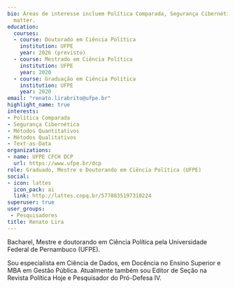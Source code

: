```yaml
---
bio: Áreas de interesse incluem Política Comparada, Segurança Cibernética, Métodos Quantitativos, Métodos Qualitativos, Text as Data.
  matter.
education:
  courses:
  - course: Doutorado em Ciência Política
    institution: UFPE
    year: 2026 (previsto)
  - course: Mestrado em Ciência Política 
    institution: UFPE
    year: 2020
  - course: Graduação em Ciência Política
    institution: UFPE
    year: 2020
email: "renato.lirabrito@ufpe.br"
highlight_name: true
interests:
- Política Comparada
- Segurança Cibernética
- Métodos Quantitativos
- Métodos Qualitativos
- Text-as-Data
organizations:
- name: UFPE CFCH DCP
  url: https://www.ufpe.br/dcp
role: Graduado, Mestre e Doutorando em Ciência Política (UFPE)
social:
- icon: lattes
  icon_pack: ai
  link: http://lattes.cnpq.br/5778835197310224
superuser: true
user_groups:
 - Pesquisadores
title: Renato Lira
---
```


Bacharel, Mestre e doutorando em Ciência Política pela Universidade Federal de Pernambuco (UFPE).

Sou especialista em Ciência de Dados, em Docência no Ensino Superior e MBA em Gestão Pública. Atualmente também sou Editor de Seção na Revista Política Hoje e Pesquisador do Pró-Defesa IV. 

